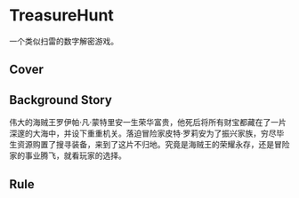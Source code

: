# TreasureHunt
一个类似扫雷的数字解密游戏。
## Cover


## Background Story
伟大的海贼王罗伊帕·凡·蒙特里安一生荣华富贵，他死后将所有财宝都藏在了一片深邃的大海中，并设下重重机关。落迫冒险家皮特·罗莉安为了振兴家族，穷尽毕生资源购置了搜寻装备，来到了这片不归地。究竟是海贼王的荣耀永存，还是冒险家的事业腾飞，就看玩家的选择。

## Rule




